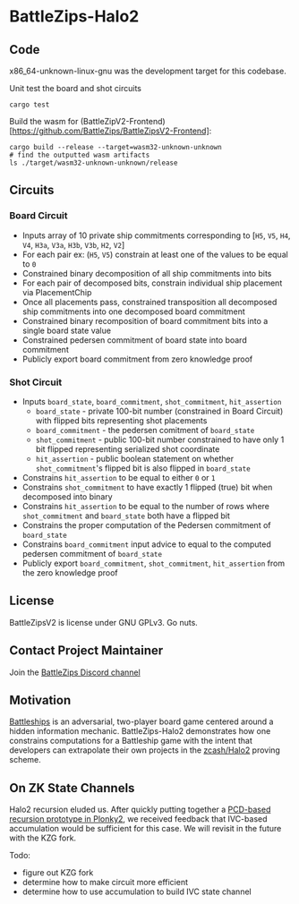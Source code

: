 # BattleZips-Halo2

## Code
x86_64-unknown-linux-gnu was the development target for this codebase. 

Unit test the board and shot circuits
```
cargo test
```

Build the wasm for (BattleZipV2-Frontend)[https://github.com/BattleZips/BattleZipsV2-Frontend]:
```
cargo build --release --target=wasm32-unknown-unknown
# find the outputted wasm artifacts
ls ./target/wasm32-unknown-unknown/release
```

## Circuits
### Board Circuit
  - Inputs array of 10 private ship commitments corresponding to [`H5`, `V5`, `H4`, `V4`, `H3a`, `V3a`, `H3b`, `V3b`, `H2`, `V2`]
  - For each pair ex: (`H5`, `V5`) constrain at least one of the values to be equal to `0`
  - Constrained binary decomposition of all ship commitments into bits
  - For each pair of decomposed bits, constrain individual ship placement via PlacementChip
  - Once all placements pass, constrained transposition all decomposed ship commitments into one decomposed board commitment
  - Constrained binary recomposition of board commitment bits into a single board state value
  - Constrained pedersen commitment of board state into board commitment
  - Publicly export board commitment from zero knowledge proof

### Shot Circuit
  - Inputs `board_state`, `board_commitment`, `shot_commitment`, `hit_assertion`
     - `board_state` - private 100-bit number (constrained in Board Circuit) with flipped bits representing shot placements
     - `board_commitment` - the pedersen comitment of `board_state`
     - `shot_commitment` - public 100-bit number constrained to have only 1 bit flipped representing serialized shot coordinate
     - `hit_assertion` - public boolean statement on whether `shot_commitment`'s flipped bit is also flipped in `board_state`
  - Constrains `hit_assertion` to be equal to either `0` or `1`
  - Constrains `shot_commitment` to have exactly 1 flipped (true) bit when decomposed into binary
  - Constrains `hit_assertion` to be equal to the number of rows where `shot_commitment` and `board_state` both have a flipped bit
  - Constrains the proper computation of the Pedersen commitment of `board_state`
  - Constrains `board_commitment` input advice to equal to the computed pedersen commitment of `board_state`
  - Publicly export `board_commitment`, `shot_commitment`, `hit_assertion` from the zero knowledge proof

## License
BattleZipsV2 is license under GNU GPLv3. Go nuts.

## Contact Project Maintainer
Join the [BattleZips Discord channel](https://discord.gg/NEyTSmjewn)

## Motivation
[Battleships](https://www.hasbro.com/common/instruct/battleship.pdf) is an adversarial, two-player board game centered around a hidden information mechanic. BattleZips-Halo2 demonstrates how one constrains computations for a Battleship game with the intent that developers can extrapolate their own projects in the [zcash/Halo2](https://github.com/zcash/halo2) proving scheme. 

## On ZK State Channels
Halo2 recursion eluded us. After quickly putting together a [PCD-based recursion prototype in Plonky2](https://github.com/BattleZips/BattleZips-Plonky2), we received feedback that IVC-based accumulation would be sufficient for this case. We will revisit in the future with the KZG fork. 

Todo:
 - figure out KZG fork
 - determine how to make circuit more efficient
 - determine how to use accumulation to build IVC state channel